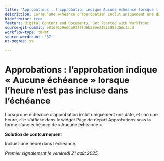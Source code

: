 ```yaml
---
title: 'Approbations : l’approbation indique Aucune échéance lorsque l’heure n’est pas incluse dans l’échéance.'
description: Lorsqu’une échéance d’approbation inclut uniquement une date, et non une heure, elle s’affiche dans le widget Page d’accueil des approbations sous la forme d’une échéance de Aucune échéance.
hidefromtoc: true
feature: Digital Content and Documents, Get Started with Workfront
source-git-commit: e8169129ed6b03ff7d6b58ee24521885d5dc1acd
workflow-type: tm+mt
source-wordcount: '87'
ht-degree: 5%

---
```



# Approbations : l’approbation indique « Aucune échéance » lorsque l’heure n’est pas incluse dans l’échéance

Lorsqu’une échéance d’approbation inclut uniquement une date, et non une heure, elle s’affiche dans le widget Page de départ Approbations sous la forme d’une échéance de « Aucune échéance ».

**Solution de contournement**

Incluez une heure dans l’échéance.

_Premier signalement le vendredi 21 août 2025._
